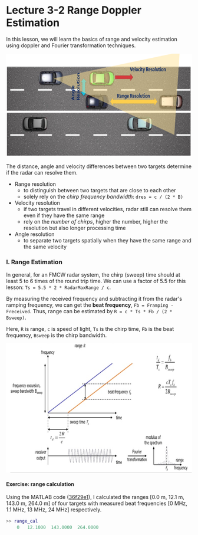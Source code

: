 # Lecture 3-2 Range Doppler Estimation

In this lesson, we will learn the basics of range and velocity estimation using doppler and Fourier transformation techniques.

<img src="media/radar-resolutions.png" width="600" height="280" />

The distance, angle and velocity differences between two targets determine if the radar can resolve them.

- Range resolution
    * to distinguish between two targets that are close to each other
    * solely rely on the *chirp frequency bandwidth*: `dres = c / (2 * B)`
- Velocity resolution
    * if two targets travel in different velocities, radar still can resolve them even if they have the same range
    * rely on the *number of chirps*, higher the number, higher the resolution but also longer processing time
- Angle resolution
    * to separate two targets spatially when they have the same range and the same velocity



### I. Range Estimation

In general, for an FMCW radar system, the chirp (sweep) time should at least 5 to 6 times of the round trip time. We can use a factor of 5.5 for this lesson: `Ts = 5.5 * 2 * RadarMaxRange / c`.

By measuring the received frequency and subtracting it from the radar's ramping frequency, we can get the **beat frequency**, `Fb = Framping - Freceived`. Thus, range can be estimated by `R = c * Ts * Fb / (2 * Bsweep)`.

Here, `R` is range, `c` is speed of light, `Ts` is the chirp time, `Fb` is the beat frequency, `Bsweep` is the chirp bandwidth.

<img src="media/range-estimation.png" width="800" height="350" />

#### Exercise: range calculation

Using the MATLAB code ([36f29e1](https://github.com/fanweng/Udacity-Sensor-Fusion-Nanodegree/commit/36f29e1b2bba07c4db245c82ca68925658e30bec)), I calculated the ranges [0.0 m, 12.1 m, 143.0 m, 264.0 m] of four targets with measured beat frequencies [0 MHz, 1.1 MHz, 13 MHz, 24 MHz] respectively.

```matlab
>> range_cal
    0   12.1000  143.0000  264.0000
```